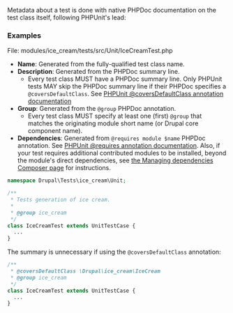 Metadata about a test is done with native PHPDoc documentation on the test class itself, following PHPUnit's lead:

### Examples

File: modules/ice\_cream/tests/src/Unit/IceCreamTest.php

* **Name**: Generated from the fully-qualified test class name.
* **Description**: Generated from the PHPDoc summary line.  
   * Every test class MUST have a PHPDoc summary line. Only PHPUnit tests MAY skip the PHPDoc summary line if their PHPDoc specifies a `@coversDefaultClass`. See [PHPUnit @coversDefaultClass annotation documentation](https://phpunit.de/manual/current/en/appendixes.annotations.html#appendixes.annotations.coversDefaultClass)
* **Group**: Generated from the `@group` PHPDoc annotation.  
   * Every test class MUST specify at least one (first) `@group` that matches the originating module short name (or Drupal core component name).
* **Dependencies**: Generated from `@requires module $name` PHPDoc annotation. See [PHPUnit @requires annotation documentation](http://phpunit.de/manual/current/en/incomplete-and-skipped-tests.html#incomplete-and-skipped-tests.skipping-tests-using-requires). Also, if your test requires additional contributed modules to be installed, beyond the module's direct dependencies, see [the Managing dependencies Composer page](https://www.drupal.org/docs/develop/using-composer/managing-dependencies-for-a-contributed-project) for instructions.

```php
namespace Drupal\Tests\ice_cream\Unit;

/**
 * Tests generation of ice cream.
 *
 * @group ice_cream
 */
class IceCreamTest extends UnitTestCase {
  ...
}

```

The summary is unnecessary if using the `@coversDefaultClass` annotation:

```php
/**
 * @coversDefaultClass \Drupal\ice_cream\IceCream
 * @group ice_cream
 */
class IceCreamTest extends UnitTestCase {
  ...
}

```